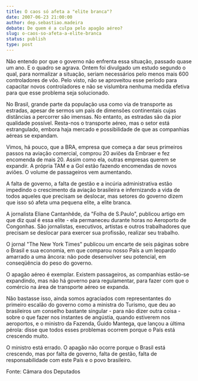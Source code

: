 ```yaml
---
title: O caos só afeta a "elite branca"?
date: 2007-06-23 21:00:00
author: dep.sebastiao.madeira
debate: De quem é a culpa pelo apagão aéreo?
slug: o-caos-so-afeta-a-elite-branca
status: publish 
type: post
---
```


  
Não entendo por que o governo não enfrenta essa situação, passado quase um ano. E o quadro se agrava. Ontem foi divulgado um estudo segundo o qual, para normalizar a situação, seriam necessários pelo menos mais 600 controladores de vôo. Pelo visto, não se aproveitou esse período para capacitar novos controladores e não se vislumbra nenhuma medida efetiva para que esse problema seja solucionado.  
  
No Brasil, grande parte da população usa como via de transporte as estradas, apesar de sermos um país de dimensões continentais cujas distâncias a percorrer são imensas. No entanto, as estradas são da pior qualidade possível. Resta-nos o transporte aéreo, mas o setor está estrangulado, embora haja mercado e possibilidade de que as companhias aéreas se expandam.  
  
Vimos, há pouco, que a BRA, empresa que começa a dar seus primeiros passos na aviação comercial, comprou 20 aviões da Embraer e fez encomenda de mais 20. Assim como ela, outras empresas querem se expandir. A própria TAM e a Gol estão fazendo encomendas de novos aviões. O volume de passageiros vem aumentando.  
  
A falta de governo, a falta de gestão e a incúria administrativa estão impedindo o crescimento da aviação brasileira e infernizando a vida de todos aqueles que precisam se deslocar, mas setores do governo dizem que isso só afeta uma pequena elite, a elite branca.  
  
A jornalista Eliane Cantanhêde, da "Folha de S.Paulo", publicou artigo em que diz qual é essa elite - ela permaneceu durante horas no Aeroporto de Congonhas. São jornalistas, executivos, artistas e outros trabalhadores que precisam se deslocar para exercer sua profissão, realizar seu trabalho.  
  
O jornal "The New York Times" publicou um encarte de seis páginas sobre o Brasil e sua economia, em que comparou nosso País a um leopardo amarrado a uma âncora: não pode desenvolver seu potencial, em conseqüência do peso do governo.  
  
O apagão aéreo é exemplar. Existem passageiros, as companhias estão-se expandindo, mas não há governo para regulamentar, para fazer com que o comércio na área de transporte aéreo se expanda.  
  
Não bastasse isso, ainda somos agraciados com representantes do primeiro escalão do governo como a ministra do Turismo, que deu ao brasileiros um conselho bastante singular - para não dizer outra coisa - sobre o que fazer nos instantes de angústia, quando estiverem nos aeroportos, e o ministro da Fazenda, Guido Mantega, que lançou a última pérola: disse que todos esses problemas ocorrem porque o País está crescendo muito.  
  
O ministro está errado. O apagão não ocorre porque o Brasil está crescendo, mas por falta de governo, falta de gestão, falta de responsabilidade com este País e o povo brasileiro.  
  
Fonte: Câmara dos Deputados
